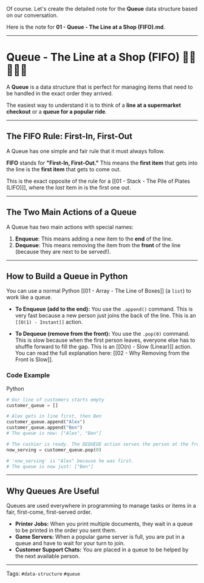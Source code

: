 Of course. Let's create the detailed note for the **Queue** data structure based on our conversation.

Here is the note for **01 - Queue - The Line at a Shop (FIFO).md**.

---

# Queue - The Line at a Shop (FIFO) 🚶‍♂️🚶‍♀️🚶

A **Queue** is a data structure that is perfect for managing items that need to be handled in the exact order they arrived.

The easiest way to understand it is to think of a **line at a supermarket checkout** or a **queue for a popular ride**.

---

## The FIFO Rule: First-In, First-Out

A Queue has one simple and fair rule that it must always follow.

**FIFO** stands for **"First-In, First-Out."** This means the **first item** that gets into the line is the **first item** that gets to come out.

This is the exact opposite of the rule for a [[01 - Stack - The Pile of Plates (LIFO)]], where the _last_ item in is the first one out.

---

## The Two Main Actions of a Queue

A Queue has two main actions with special names:

1. **Enqueue**: This means adding a new item to the **end** of the line.
2. **Dequeue**: This means removing the item from the **front** of the line (because they are next to be served!).

---

## How to Build a Queue in Python

You can use a normal Python [[01 - Array - The Line of Boxes]] (a `list`) to work like a queue.

- **To Enqueue (add to the end):** You use the `.append()` command. This is very fast because a new person just joins the back of the line. This is an `[[O(1) - Instant]]` action.
    
- **To Dequeue (remove from the front):** You use the `.pop(0)` command. This is slow because when the first person leaves, everyone else has to shuffle forward to fill the gap. This is an [[O(n) - Slow (Linear)]] action. You can read the full explanation here: [[02 - Why Removing from the Front is Slow]].
    

### Code Example

Python

```Python
# Our line of customers starts empty
customer_queue = []

# Alex gets in line first, then Ben
customer_queue.append("Alex")
customer_queue.append("Ben")
# The queue is now: ["Alex", "Ben"]

# The cashier is ready. The DEQUEUE action serves the person at the front.
now_serving = customer_queue.pop(0)

# 'now_serving' is "Alex" because he was first.
# The queue is now just: ["Ben"]
```

---

## Why Queues Are Useful

Queues are used everywhere in programming to manage tasks or items in a fair, first-come, first-served order.

- **Printer Jobs:** When you print multiple documents, they wait in a queue to be printed in the order you sent them.
- **Game Servers:** When a popular game server is full, you are put in a queue and have to wait for your turn to join.
- **Customer Support Chats:** You are placed in a queue to be helped by the next available person.

---

Tags: `#data-structure` `#queue`
